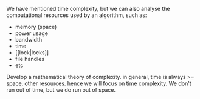 We have mentioned time complexity, but we can also analyse the computational resources used by an algorithm, such as: 
- memory (space)
- power usage
- bandwidth
- time
- [[lock|locks]]
- file handles
- etc

Develop a mathematical theory of complexity.
in general, time is always >= space, other resources.
hence we will focus on time complexity.
We don't run out of time, but we do run out of space.

